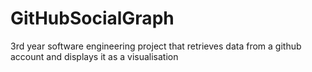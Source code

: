 # GitHubSocialGraph
3rd year software engineering project that retrieves data from a github account and displays it as a visualisation
